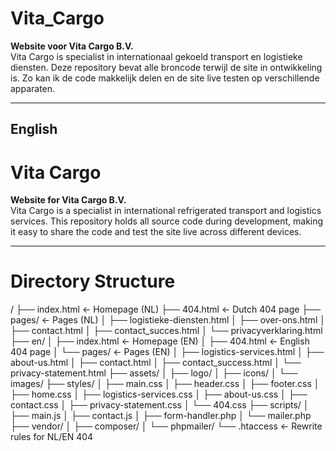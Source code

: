 # Vita_Cargo

**Website voor Vita Cargo B.V.**  
Vita Cargo is specialist in internationaal gekoeld transport en logistieke diensten. Deze repository bevat alle broncode terwijl de site in ontwikkeling is. Zo kan ik de code makkelijk delen en de site live testen op verschillende apparaten.

---

## English

# Vita Cargo

**Website for Vita Cargo B.V.**  
Vita Cargo is a specialist in international refrigerated transport and logistics services. This repository holds all source code during development, making it easy to share the code and test the site live across different devices.

---

# Directory Structure
/
├── index.html             ← Homepage (NL)
├── 404.html               ← Dutch 404 page
├── pages/                 ← Pages (NL)
│   ├── logistieke-diensten.html
│   ├── over-ons.html
│   ├── contact.html
│   ├── contact_succes.html
│   └── privacyverklaring.html
├── en/
│   ├── index.html         ← Homepage (EN)
│   ├── 404.html           ← English 404 page
│   └── pages/             ← Pages (EN)
│       ├── logistics-services.html
│       ├── about-us.html
│       ├── contact.html
│       ├── contact_success.html
│       └── privacy-statement.html
├── assets/
│   ├── logo/
│   ├── icons/
│   └── images/
├── styles/
│   ├── main.css
│   ├── header.css
│   ├── footer.css
│   ├── home.css
│   ├── logistics-services.css
│   ├── about-us.css
│   ├── contact.css
│   ├── privacy-statement.css
│   └── 404.css
├── scripts/
│   ├── main.js
│   ├── contact.js
│   ├── form-handler.php
│   └── mailer.php
├── vendor/
│   ├── composer/
│   └── phpmailer/
└── .htaccess               ← Rewrite rules for NL/EN 404